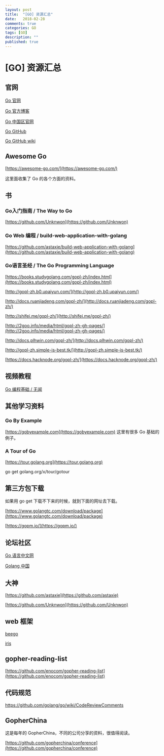 ```yaml
---
layout: post
title:  "[GO] 资源汇总"
date:   2018-02-28
comments: true
categories: GO
tags: [GO]
description: ""
published: true
---
```


# [GO] 资源汇总

## 官网

[Go 官网](https://golang.org/)

[Go 官方博客](https://blog.golang.org/)

[Go 中国区官网](https://golang.google.cn/)

[Go GitHub](https://github.com/golang/go)

[Go GitHub wiki](https://github.com/golang/go/wiki)

## Awesome Go

[https://awesome-go.com/](https://awesome-go.com/)

这里面收集了 Go 的各个方面的资料。

## 书

### Go入门指南 / The Way to Go

[https://github.com/Unknwon](https://github.com/Unknwon)

### Go Web 编程 / build-web-application-with-golang

[https://github.com/astaxie/build-web-application-with-golang](https://github.com/astaxie/build-web-application-with-golang)

### Go语言圣经 / The Go Programming Language

[https://books.studygolang.com/gopl-zh/index.html](https://books.studygolang.com/gopl-zh/index.html)

[http://gopl-zh.b0.upaiyun.com/](http://gopl-zh.b0.upaiyun.com/)

[http://docs.ruanjiadeng.com/gopl-zh/](http://docs.ruanjiadeng.com/gopl-zh/)

[http://shifei.me/gopl-zh/](http://shifei.me/gopl-zh/)

[http://2goo.info/media/html/gopl-zh-gh-pages/](http://2goo.info/media/html/gopl-zh-gh-pages/)

[http://docs.plhwin.com/gopl-zh/](http://docs.plhwin.com/gopl-zh/)

[http://gopl-zh.simple-is-best.tk/](http://gopl-zh.simple-is-best.tk/)

[https://docs.hacknode.org/gopl-zh/](https://docs.hacknode.org/gopl-zh/)

## 视频教程

[Go 编程基础 / 无闻](https://github.com/Unknwon/go-fundamental-programming)

## 其他学习资料

### Go By Example

[https://gobyexample.com](https://gobyexample.com) 这里有很多 Go 基础的例子。

### A Tour of Go

[https://tour.golang.org](https://tour.golang.org)

go get golang.org/x/tour/gotour

## 第三方包下载

如果用 go get 下载不下来的时候，就到下面的网址去下载。

[https://www.golangtc.com/download/package](https://www.golangtc.com/download/package)

[https://gopm.io/](https://gopm.io/)

## 论坛社区

[Go 语言中文网](https://studygolang.com/)

[Golang 中国](https://www.golangtc.com/)

## 大神

[https://github.com/astaxie](https://github.com/astaxie)

[https://github.com/Unknwon](https://github.com/Unknwon)

## web 框架

[beego](https://github.com/astaxie/beego)

[iris](https://github.com/kataras/iris)

## gopher-reading-list

[https://github.com/enocom/gopher-reading-list](https://github.com/enocom/gopher-reading-list)

## 代码规范

[https://github.com/golang/go/wiki/CodeReviewComments
](https://github.com/golang/go/wiki/CodeReviewComments
)

## GopherChina

这是每年的 GopherChina，不同的公司分享的资料，很值得阅读。

[https://github.com/gopherchina/conference](https://github.com/gopherchina/conference)
